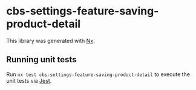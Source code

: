 # cbs-settings-feature-saving-product-detail

This library was generated with [Nx](https://nx.dev).

## Running unit tests

Run `nx test cbs-settings-feature-saving-product-detail` to execute the unit tests via [Jest](https://jestjs.io).
